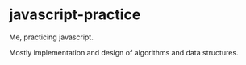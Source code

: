 # javascript-practice

Me, practicing javascript.

Mostly implementation and design of algorithms and data structures.
